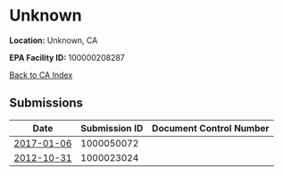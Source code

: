 # Unknown

**Location:** Unknown, CA

**EPA Facility ID:** 100000208287

[Back to CA Index](../../index.md)

## Submissions

| Date | Submission ID | Document Control Number |
|------|--------------|-------------------------|
| [2017-01-06](submissions/1000050072.md) | 1000050072 |  |
| [2012-10-31](submissions/1000023024.md) | 1000023024 |  |
